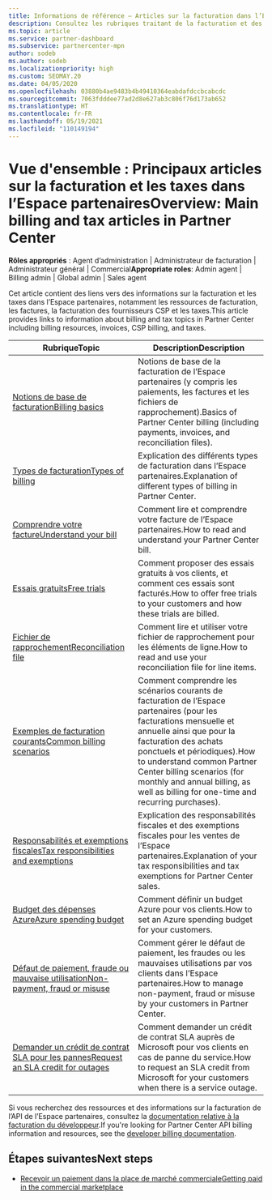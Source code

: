```yaml
---
title: Informations de référence – Articles sur la facturation dans l’Espace partenaires
description: Consultez les rubriques traitant de la facturation et des taxes dans l’Espace partenaires. Ces rubriques portent sur les ressources de facturation, les factures, la facturation Fournisseur de solutions Cloud et les taxes.
ms.topic: article
ms.service: partner-dashboard
ms.subservice: partnercenter-mpn
author: sodeb
ms.author: sodeb
ms.localizationpriority: high
ms.custom: SEOMAY.20
ms.date: 04/05/2020
ms.openlocfilehash: 03880b4ae9483b4b49410364eabdafdccbcabcdc
ms.sourcegitcommit: 7063fdddee77ad2d8e627ab3c806f76d173ab652
ms.translationtype: HT
ms.contentlocale: fr-FR
ms.lasthandoff: 05/19/2021
ms.locfileid: "110149194"
---
```

# <a name="overview-main-billing-and-tax-articles-in-partner-center"></a><span data-ttu-id="e09df-104">Vue d'ensemble : Principaux articles sur la facturation et les taxes dans l’Espace partenaires</span><span class="sxs-lookup"><span data-stu-id="e09df-104">Overview: Main billing and tax articles in Partner Center</span></span>

<span data-ttu-id="e09df-105">**Rôles appropriés** : Agent d’administration | Administrateur de facturation | Administrateur général | Commercial</span><span class="sxs-lookup"><span data-stu-id="e09df-105">**Appropriate roles**: Admin agent | Billing admin | Global admin | Sales agent</span></span>

<span data-ttu-id="e09df-106">Cet article contient des liens vers des informations sur la facturation et les taxes dans l’Espace partenaires, notamment les ressources de facturation, les factures, la facturation des fournisseurs CSP et les taxes.</span><span class="sxs-lookup"><span data-stu-id="e09df-106">This article provides links to information about billing and tax topics in Partner Center including billing resources, invoices, CSP billing, and taxes.</span></span>


| <span data-ttu-id="e09df-107">Rubrique</span><span class="sxs-lookup"><span data-stu-id="e09df-107">Topic</span></span> | <span data-ttu-id="e09df-108">Description</span><span class="sxs-lookup"><span data-stu-id="e09df-108">Description</span></span> |
| ----- | ----------- |
| [<span data-ttu-id="e09df-109">Notions de base de facturation</span><span class="sxs-lookup"><span data-stu-id="e09df-109">Billing basics</span></span>](billing-basics.md) | <span data-ttu-id="e09df-110">Notions de base de la facturation de l’Espace partenaires (y compris les paiements, les factures et les fichiers de rapprochement).</span><span class="sxs-lookup"><span data-stu-id="e09df-110">Basics of Partner Center billing (including payments, invoices, and reconciliation files).</span></span> |
| [<span data-ttu-id="e09df-111">Types de facturation</span><span class="sxs-lookup"><span data-stu-id="e09df-111">Types of billing</span></span>](./billing-basics.md) | <span data-ttu-id="e09df-112">Explication des différents types de facturation dans l’Espace partenaires.</span><span class="sxs-lookup"><span data-stu-id="e09df-112">Explanation of different types of billing in Partner Center.</span></span> |
| [<span data-ttu-id="e09df-113">Comprendre votre facture</span><span class="sxs-lookup"><span data-stu-id="e09df-113">Understand your bill</span></span>](read-your-bill.md) | <span data-ttu-id="e09df-114">Comment lire et comprendre votre facture de l’Espace partenaires.</span><span class="sxs-lookup"><span data-stu-id="e09df-114">How to read and understand your Partner Center bill.</span></span> |
| [<span data-ttu-id="e09df-115">Essais gratuits</span><span class="sxs-lookup"><span data-stu-id="e09df-115">Free trials</span></span>](offer-your-customers-trials-of-microsoft-products.md) | <span data-ttu-id="e09df-116">Comment proposer des essais gratuits à vos clients, et comment ces essais sont facturés.</span><span class="sxs-lookup"><span data-stu-id="e09df-116">How to offer free trials to your customers and how these trials are billed.</span></span> |
| [<span data-ttu-id="e09df-117">Fichier de rapprochement</span><span class="sxs-lookup"><span data-stu-id="e09df-117">Reconciliation file</span></span>](use-the-reconciliation-files.md) | <span data-ttu-id="e09df-118">Comment lire et utiliser votre fichier de rapprochement pour les éléments de ligne.</span><span class="sxs-lookup"><span data-stu-id="e09df-118">How to read and use your reconciliation file for line items.</span></span> |
| [<span data-ttu-id="e09df-119">Exemples de facturation courants</span><span class="sxs-lookup"><span data-stu-id="e09df-119">Common billing scenarios</span></span>](common-billing-scenarios.md) | <span data-ttu-id="e09df-120">Comment comprendre les scénarios courants de facturation de l’Espace partenaires (pour les facturations mensuelle et annuelle ainsi que pour la facturation des achats ponctuels et périodiques).</span><span class="sxs-lookup"><span data-stu-id="e09df-120">How to understand common Partner Center billing scenarios (for monthly and annual billing, as well as billing for one-time and recurring purchases).</span></span> |
| [<span data-ttu-id="e09df-121">Responsabilités et exemptions fiscales</span><span class="sxs-lookup"><span data-stu-id="e09df-121">Tax responsibilities and exemptions</span></span>](tax-and-tax-exemptions.md) | <span data-ttu-id="e09df-122">Explication des responsabilités fiscales et des exemptions fiscales pour les ventes de l’Espace partenaires.</span><span class="sxs-lookup"><span data-stu-id="e09df-122">Explanation of your tax responsibilities and tax exemptions for Partner Center sales.</span></span> |
| [<span data-ttu-id="e09df-123">Budget des dépenses Azure</span><span class="sxs-lookup"><span data-stu-id="e09df-123">Azure spending budget</span></span>](set-an-azure-spending-budget-for-your-customers.md) | <span data-ttu-id="e09df-124">Comment définir un budget Azure pour vos clients.</span><span class="sxs-lookup"><span data-stu-id="e09df-124">How to set an Azure spending budget for your customers.</span></span> |
| [<span data-ttu-id="e09df-125">Défaut de paiement, fraude ou mauvaise utilisation</span><span class="sxs-lookup"><span data-stu-id="e09df-125">Non-payment, fraud or misuse</span></span>](non-payment-fraud-misuse.md) | <span data-ttu-id="e09df-126">Comment gérer le défaut de paiement, les fraudes ou les mauvaises utilisations par vos clients dans l’Espace partenaires.</span><span class="sxs-lookup"><span data-stu-id="e09df-126">How to manage non-payment, fraud or misuse by your customers in Partner Center.</span></span> |
| [<span data-ttu-id="e09df-127">Demander un crédit de contrat SLA pour les pannes</span><span class="sxs-lookup"><span data-stu-id="e09df-127">Request an SLA credit for outages</span></span>](request-credit.md) | <span data-ttu-id="e09df-128">Comment demander un crédit de contrat SLA auprès de Microsoft pour vos clients en cas de panne du service.</span><span class="sxs-lookup"><span data-stu-id="e09df-128">How to request an SLA credit from Microsoft for your customers when there is a service outage.</span></span> |

<span data-ttu-id="e09df-129">Si vous recherchez des ressources et des informations sur la facturation de l’API de l’Espace partenaires, consultez la [documentation relative à la facturation du développeur](/partner-center/develop/manage-billing).</span><span class="sxs-lookup"><span data-stu-id="e09df-129">If you're looking for Partner Center API billing information and resources, see the [developer billing documentation](/partner-center/develop/manage-billing).</span></span>

## <a name="next-steps"></a><span data-ttu-id="e09df-130">Étapes suivantes</span><span class="sxs-lookup"><span data-stu-id="e09df-130">Next steps</span></span>

- [<span data-ttu-id="e09df-131">Recevoir un paiement dans la place de marché commerciale</span><span class="sxs-lookup"><span data-stu-id="e09df-131">Getting paid in the commercial marketplace</span></span>](marketplace-get-paid.md)